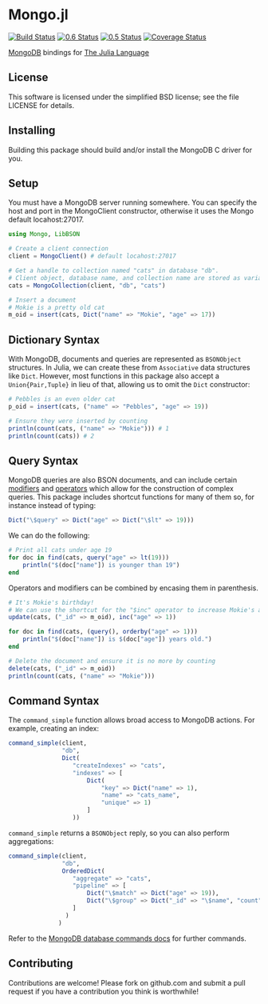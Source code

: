 Mongo.jl
===========

[![Build Status](https://api.travis-ci.org/pzion/Mongo.jl.svg?branch=master)](https://travis-ci.org/pzion/Mongo.jl)
[![0.6 Status](http://pkg.julialang.org/badges/Mongo_0.6.svg)](http://pkg.julialang.org/?pkg=Mongo)
[![0.5 Status](http://pkg.julialang.org/badges/Mongo_0.5.svg)](http://pkg.julialang.org/?pkg=Mongo)
[![Coverage Status](https://img.shields.io/coveralls/pzion/Mongo.jl.svg)](https://coveralls.io/r/pzion/Mongo.jl?branch=master)

[MongoDB](http://www.mongodb.org) bindings for [The Julia Language](http://julialang.org/)


License
-------

This software is licensed under the simplified BSD license; see the file LICENSE for details.


Installing
----------

Building this package should build and/or install the MongoDB C driver for you.


Setup
-----

You must have a MongoDB server running somewhere.  You can specify the host and port in the MongoClient constructor, otherwise it uses the Mongo default locahost:27017.

````julia
using Mongo, LibBSON

# Create a client connection
client = MongoClient() # default locahost:27017

# Get a handle to collection named "cats" in database "db".
# Client object, database name, and collection name are stored as variables.
cats = MongoCollection(client, "db", "cats")

# Insert a document
# Mokie is a pretty old cat
m_oid = insert(cats, Dict("name" => "Mokie", "age" => 17))
````

Dictionary Syntax
-----------------

With MongoDB, documents and queries are represented as `BSONObject` structures.
In Julia, we can create these from `Associative` data structures like `Dict`.
However, most functions in this package also accept a `Union{Pair,Tuple}` in
lieu of that, allowing us to omit the `Dict` constructor:

````julia
# Pebbles is an even older cat
p_oid = insert(cats, ("name" => "Pebbles", "age" => 19))

# Ensure they were inserted by counting
println(count(cats, ("name" => "Mokie"))) # 1
println(count(cats)) # 2
````

Query Syntax
------------

MongoDB queries are also BSON documents, and can include certain
[modifiers](https://docs.mongodb.org/manual/reference/operator/query-modifier/)
and [operators](https://docs.mongodb.org/manual/reference/operator/query/) which
allow for the construction of complex queries. This package includes shortcut
functions for many of them so, for instance instead of typing:

````julia
Dict("\$query" => Dict("age" => Dict("\$lt" => 19)))
````

We can do the following:

````julia
# Print all cats under age 19
for doc in find(cats, query("age" => lt(19)))
    println("$(doc["name"]) is younger than 19")
end
````

Operators and modifiers can be combined by encasing them in parenthesis.

````julia
# It's Mokie's birthday!
# We can use the shortcut for the "$inc" operator to increase Mokie's age by 1
update(cats, ("_id" => m_oid), inc("age" => 1))

for doc in find(cats, (query(), orderby("age" => 1)))
    println("$(doc["name"]) is $(doc["age"]) years old.")
end

# Delete the document and ensure it is no more by counting
delete(cats, ("_id" => m_oid))
println(count(cats, ("name" => "Mokie")))
````

Command Syntax
--------------

The `command_simple` function allows broad access to MongoDB actions. For example, creating an index:

```julia
command_simple(client,
               "db",
               Dict(
                  "createIndexes" => "cats",
                  "indexes" => [
                      Dict(
                          "key" => Dict("name" => 1),
                          "name" => "cats_name",
                          "unique" => 1)
                      ]
                  ))
```

`command_simple` returns a `BSONObject` reply, so you can also perform aggregations:

```julia
command_simple(client,
               "db",
               OrderedDict(
                  "aggregate" => "cats",
                  "pipeline" => [
                      Dict("\$match" => Dict("age" => 19)),
                      Dict("\$group" => Dict("_id" => "\$name", "count" => Dict("\$sum" => 1)))
                  ]
                )
              )
```

Refer to the [MongoDB database commands docs](https://docs.mongodb.org/manual/reference/command/) for further commands.

Contributing
------------

Contributions are welcome!  Please fork on github.com and submit a pull request if you have a contribution you think is worthwhile!
